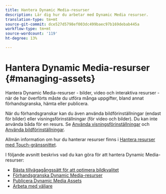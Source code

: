 ```yaml
---
title: Hantera Dynamic Media-resurser
description: Lär dig hur du arbetar med Dynamic Media resurser.
translation-type: tm+mt
source-git-commit: dce527d5798ef003dc499baec97b169debab445a
workflow-type: tm+mt
source-wordcount: '119'
ht-degree: 13%

---
```



# Hantera Dynamic Media-resurser {#managing-assets}

Hantera Dynamic Media-resurser - bilder, video och interaktiva resurser - när de har överförts måste du utföra många uppgifter, bland annat förhandsgranska, hämta eller publicera.

När du förhandsgranskar kan du även använda bildförinställningar (endast för bilder) eller visningsförinställningar (för video och bilder). Du kan inte använda båda för en resurs. Se [Använda visningsförinställningar](viewer-presets.md) och [Använda bildförinställningar](image-presets.md).

Allmän information om hur du hanterar resurser finns i [Hantera resurser med Touch-gränssnittet](/help/assets/manage-digital-assets.md).

I följande avsnitt beskrivs vad du kan göra för att hantera Dynamic Media-resurser:

* [Bästa tillvägagångssätt för att optimera bildkvalitet](best-practices-for-optimizing-the-quality-of-your-images.md)
* [Förhandsgranska Dynamic Media-resurser](previewing-assets.md)
* [Publicera Dynamic Media Assets](publishing-dynamicmedia-assets.md)
* [Arbeta med väljare](working-with-selectors.md)

